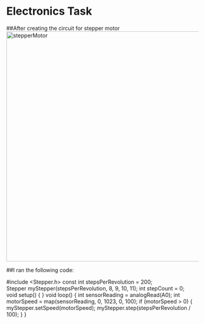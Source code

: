 # Electronics Task
##After creating the circuit for stepper motor 
<img width="602" alt="stepperMotor" src="https://user-images.githubusercontent.com/108195103/181306565-096507f0-59e6-44f7-8663-99c602f2cc54.png">

##I ran the following code:

#include <Stepper.h>
const int stepsPerRevolution = 200;  
Stepper myStepper(stepsPerRevolution, 8, 9, 10, 11);
int stepCount = 0;  
void setup() {
}
void loop() {
  int sensorReading = analogRead(A0);
  int motorSpeed = map(sensorReading, 0, 1023, 0, 100);
  if (motorSpeed > 0) {
    myStepper.setSpeed(motorSpeed);
    myStepper.step(stepsPerRevolution / 100);
  }
}
